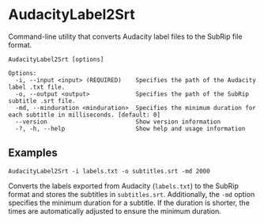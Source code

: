 # AudacityLabel2Srt
Command-line utility that converts Audacity label files to the SubRip file format.

```text
AudacityLabel2Srt [options]

Options:
  -i, --input <input> (REQUIRED)    Specifies the path of the Audacity label .txt file.
  -o, --output <output>             Specifies the path of the SubRip subtitle .srt file.
  -md, --minduration <minduration>  Specifies the minimum duration for each subtitle in milliseconds. [default: 0]
  --version                         Show version information
  -?, -h, --help                    Show help and usage information
```

## Examples
```text
AudacityLabel2Srt -i labels.txt -o subtitles.srt -md 2000
```

Converts the labels exported from Audacity (`labels.txt`) to the SubRip format and
stores the subtitles in `subtitles.srt`. Additionally, the `-md` option specifies
the minimum duration for a subtitle. If the duration is shorter, the times are
automatically adjusted to ensure the minimum duration.
